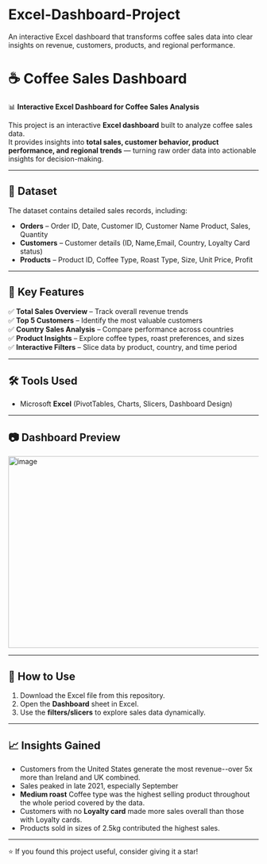 # Excel-Dashboard-Project
An interactive Excel dashboard that transforms coffee sales data into clear insights on revenue, customers, products, and regional performance.
# ☕ Coffee Sales Dashboard  

📊 **Interactive Excel Dashboard for Coffee Sales Analysis**  

This project is an interactive **Excel dashboard** built to analyze coffee sales data.  
It provides insights into **total sales, customer behavior, product performance, and regional trends** — turning raw order data into actionable insights for decision-making.  

---

## 📂 Dataset  

The dataset contains detailed sales records, including:  
- **Orders** – Order ID, Date, Customer ID, Customer Name Product, Sales, Quantity 
- **Customers** – Customer details (ID, Name,Email, Country, Loyalty Card status)  
- **Products** – Product ID, Coffee Type, Roast Type, Size, Unit Price, Profit  

---

## 🎯 Key Features  

✅ **Total Sales Overview** – Track overall revenue trends  
✅ **Top 5 Customers** – Identify the most valuable customers  
✅ **Country Sales Analysis** – Compare performance across countries  
✅ **Product Insights** – Explore coffee types, roast preferences, and sizes  
✅ **Interactive Filters** – Slice data by product, country, and time period  

---

## 🛠️ Tools Used  

- Microsoft **Excel** (PivotTables, Charts, Slicers, Dashboard Design)  

---

## 📷 Dashboard Preview  

<img width="819" height="386" alt="image" src="https://github.com/user-attachments/assets/835115aa-5528-4e33-a2d0-f3da7fa48821" />
  

---

## 🚀 How to Use  

1. Download the Excel file from this repository.  
2. Open the **Dashboard** sheet in Excel.  
3. Use the **filters/slicers** to explore sales data dynamically.  

---

## 📈 Insights Gained  

- Customers from the United States generate the most revenue--over 5x more than Ireland and UK combined. 
- Sales peaked in late 2021, especially September
- **Medium roast** Coffee type was the highest selling product throughout the whole period covered by the data. 
-  Customers with no **Loyalty card** made more sales overall than those with Loyalty cards.
-  Products sold in sizes of 2.5kg contributed the highest sales. 
  

---

⭐ If you found this project useful, consider giving it a star! 
